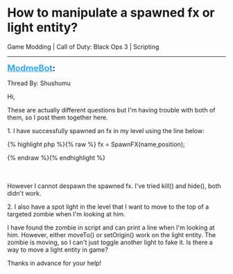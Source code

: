 # How to manipulate a spawned fx or light entity?
Game Modding | Call of Duty: Black Ops 3 | Scripting

---
<strong style="font-size: 1.4em;"><span style="text-decoration: underline;text-decoration-color: #34a7f9;"><span style="color:#34a7f9;">ModmeBot</span></span>:</strong>

<p>Thread By: Shushumu<br /><p style="text-align:left;">Hi,</p><p style="text-align:left;"></p><p style="text-align:left;">These are actually different questions but I&#39;m having trouble with both of them, so I post them together here.</p><p style="text-align:left;"></p><p style="text-align:left;">1. I have successfully spawned an fx in my level using the line below:</p><p style="text-align:left;"></p>{% highlight php %}{% raw %}
fx = SpawnFX(name,position);

{% endraw %}{% endhighlight %}
<br /><br /><br /><p style="text-align:left;">However I cannot despawn the spawned fx. I&#39;ve tried kill() and hide(), both didn&#39;t work.</p><p style="text-align:left;"></p><p style="text-align:left;"></p><p style="text-align:left;">2. I also have a spot light in the level that I want to move to the top of a targeted zombie when I&#39;m looking at him.</p><p style="text-align:left;"></p><p style="text-align:left;">I have found the zombie in script and can print a line when I&#39;m looking at him. However, either moveTo() or setOrigin() work on the light entity. The zombie is moving, so I can&#39;t just toggle another light to fake it. Is there a way to move a light entity in game?</p><p style="text-align:left;"></p><p style="text-align:left;">Thanks in advance for your help! </p><p style="text-align:left;"></p><p style="text-align:left;"></p></p>
